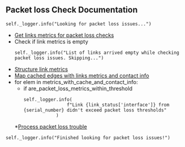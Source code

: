## Packet loss Check Documentation

```
self._logger.info("Looking for packet loss issues...")
```

* [Get links metrics for packet loss checks](../repositories/velocloud_repository/get_links_metrics_for_packet_loss_checks.md)
* Check if link metrics is empty
    ```
    self._logger.info("List of links arrived empty while checking packet loss issues. Skipping...")
    ```
* [Structure link metrics](_structure_links_metrics.md)
* [Map cached edges with links metrics and contact info](_map_cached_edges_with_links_metrics_and_contact_info.md)
* for elem in metrics_with_cache_and_contact_info:
  * if are_packet_loss_metrics_within_threshold
    ```
    self._logger.info(
                    f"Link {link_status['interface']} from {serial_number} didn't exceed packet loss thresholds"
                )
    ```
  *[Process packet loss trouble](_process_packet_loss_trouble.md)

```
self._logger.info("Finished looking for packet loss issues!")
```